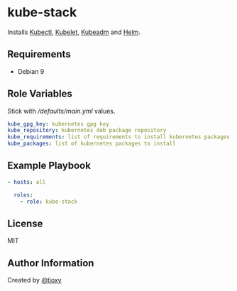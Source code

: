 kube-stack
=========

Installs [Kubectl](https://github.com/kubernetes/kubectl), [Kubelet](https://github.com/kubernetes/kubelet), [Kubeadm](https://github.com/kubernetes/kubeadm) and [Helm](https://github.com/helm/helm).

Requirements
------------

- Debian 9

Role Variables
--------------

Stick with */defaults/main.yml* values.
```yaml
kube_gpg_key: kubernetes gpg key
kube_repository: kubernetes deb package repository
kube_requirements: list of requirements to install kubernetes packages
kube_packages: list of kubernetes packages to install
```

Example Playbook
----------------

```yaml
- hosts: all

  roles:
    - role: kube-stack
```

License
-------

MIT

Author Information
------------------

Created by [@tioxy](https://github.com/tioxy)
